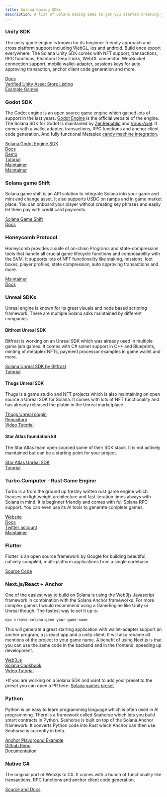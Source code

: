 ```yaml
---
title: Solana Gaming SDKs 
description: A list of Solana Gaming SDKs to get you started creating your first Solana Game
---
```


### Unity SDK

The unity game engine is known for its beginner friendly approach and cross platform support including WebGL, ios and android. Build once export everywhere.
The Solana Unity SDK comes with NFT support, transactions, RPC functions, Phantom Deep lLinks, WebGL connector, WebSocket connection support, mobile wallet-adapter, sessions keys for auto approving transaction, anchor client code generation and more.

[Docs](https://solana.unity-sdk.gg/)<br />
[Verified Unity Asset Store Listing](https://assetstore.unity.com/packages/decentralization/infrastructure/solana-sdk-for-unity-246931)<br />
[Example Games](https://github.com/solana-developers/solana-game-examples)<br />


### Godot SDK

The Godot engine is an open source game engine which gained lots of support in the last years.
[Godot Engine](https://godotengine.org/) is the official website of the engine. The Solana SDK for Godot is maintained by [ZenRepublic](https://twitter.com/ZenRepublicNDM) and [Virus-Axel](https://twitter.com/AxelBenjam). It comes with a wallet adapter, transactions, RPC functions and anchor client code generation. And fully functional Metaplex [candy machine integration](https://zenwiki.gitbook.io/solana-godot-sdk-docs/guides/setup-candy-machine). 

[Solana Godot Engine SDK](https://github.com/Virus-Axel/godot-solana-sdk)<br />
[Docs](https://zenwiki.gitbook.io/solana-godot-sdk-docs)<br />
[Demo](https://github.com/ZenRepublic/GodotSolanaSDKDemoPackage)<br />
[Tutorial](https://www.youtube.com/watch?v=tszFPInYmXQ)<br />
[Maintainer](https://twitter.com/ZenRepublicNDM)<br />
[Maintainer](https://twitter.com/ZenRepublicNDM)<br />


### Solana game Shift 

Solana game shift is an API solution to integrate Solana into your game and mint and change asset. It also supports USDC on ramps and in game market place. 
You can onboard your player without creating key phrases and easily let them pay with credit card payments. 

[Solana Game Shift](https://gameshift.solanalabs.com/)<br />
[Docs](https://docs.gameshift.dev/)<br />


### Honeycomb Protocol  

Honeycomb provides a suite of on-chain Programs and state-compression tools that handle all crucial game lifecycle functions and composability with the SVM.
It supports lots of NFT functionality like staking, missions, loot boxes, player profiles, state compression, auto approving transactions and more. 

[Maintainer](https://twitter.com/honeycomb_prtcl)<br />
[Docs](https://docs.honeycombprotocol.com/)<br />


### Unreal SDKs

Unreal engine is known for its great visuals and node based scripting framework. 
There are multiple Solana sdks maintained by different companies.

#### Bitfrost Unreal SDK
Bitfrost is working on an Unreal SDK which was already used in multiple game jam games. It comes with C# solnet support in C++ and Blueprints, minting of metaplex NFTs, payment processor examples in game wallet and more.

[Solana Unreal SDK by Bitfrost](https://github.com/Bifrost-Technologies/Solana-Unreal-SDK)<br />
[Tutorial](https://www.youtube.com/watch?v=S8fm8mFeUkk)<br />

#### Thugs Unreal SDK 

Thugs is a game studio and NFT projects which is also maintaining on open source a Unreal SDK for Solana. It comes with lots of NFT functionality and has already released the plubin in the Unreal marketplace.

[Thugs Unreal plugin](https://www.unrealengine.com/marketplace/en-US/product/thugz-blockchain-plugin)<br />
[Repository](https://github.com/ThugzLabs/Thugz-BC-Plugin-Packaged-for-UE5.0)<br />
[Video Tutorial](https://www.youtube.com/watch?v=dS7sTZd_E9U&ab_channel=ThugzNFT)<br />


#### Star Atlas foundation kit
The Star Atlas team open sourced some of their SDK stack. It is not actively maintained but can be a starting point for your project.

[Star Atlas Unreal SDK](https://github.com/staratlasmeta/FoundationKit)<br />
[Tutorial](https://www.youtube.com/watch?v=S8fm8mFeUkk)<br />


### Turbo.Computer - Rust Game Engine  

Turbo is a from the ground up freshly written rust game engine which focuses on lightweight architecture and fast iteration times always with Solana in mind. It is beginner friendly and comes with full Solana RPC support. You can even use its AI tools to generate complete games.  

[Website](https://turbo.computer/)<br />
[Docs](https://turbo.computer/docs/intro)<br />
[Twitter account](https://twitter.com/jozanza)<br />
[Maintainer](https://twitter.com/jozanza)<br />


### Flutter

Flutter is an open source framework by Google for building beautiful, natively compiled, multi-platform applications from a single codebase.

[Source Code](https://github.com/espresso-cash/espresso-cash-public)<br />


### Next.js/React + Anchor

One of the easiest way to build on Solana is using the Web3js Javascript framework in combination with the Solana Anchor frameworks. For more complex games I would recommend using a GameEngine like Unity or Unreal though.
The fastest way to set it up is: 

```js
npx create-solana-game your-game-name
```

This will generate a great starting application with wallet-adapter support an anchor program, a js react app and a unity client. It will also rename all mentions of the project to your game name.
A benefit of using Next.js is that you can use the same code in the backend and in the frontend, speeding up development.

[Web3Js](https://github.com/espresso-cash/espresso-cash-public)<br />
[Solana Cookbook](https://solanacookbook.com/references/basic-transactions.html#how-to-send-sol)<br />
[Video Tutorial](https://www.youtube.com/watch?v=fnhivg_pemI&t=1s&ab_channel=Solana)<br />

*If you are working on a Solana SDK and want to add your preset to the preset you can open a PR here: 
[Solana games preset](https://github.com/solana-developers/solana_game_preset)<br />


### Python 

Python is an easy to learn programming language which is often used in AI programming. There is a framework called Seahorse which lets you build smart contracts in Python. Seahorse is built on top of the Solana Anchor framework. It converts Python code into Rust which Anchor can then use. Seahorse is currently in beta.

[Anchor Playground Example](https://beta.solpg.io/tutorials/hello-seahorse)<br />
[Github Repo](https://github.com/solana-developers/seahorse)<br />
[Documentation](https://www.seahorse.dev/)


### Native C#

The original port of Web3js to C#. It comes with a bunch of functionality like transactions, RPC functions and anchor client code generation. 

[Source and Docs](https://github.com/bmresearch/Solnet/blob/master/docs/articles/getting_started.md)<br />

